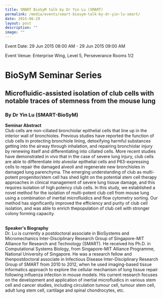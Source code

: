 ```yaml
---
title: SMART BioSyM talk by Dr Yin Lu (SMART)
permalink: /media/events/smart-biosym-talk-by-dr-yin-lu-smart/
date: 2015-06-29
layout: post
description: ""
image: ""
---
```


Event Date: 29 Jun 2015 08:00 AM - 29 Jun 2015 09:00 AM

Event Venue: Enterprise Wing, Level 5, Perseverance Rooms 1/2

BioSyM Seminar Series
=====================

Microfluidic-assisted isolation of club cells with notable traces of stemness from the mouse lung
-------------------------------------------------------------------------------------------------
### By Dr Yin Lu (SMART-BioSyM)

**Seminar Abstract**  
Club cells are non-ciliated bronchiolar epithelial cells that line up in the interior wall of bronchioles. Previous studies have reported the function of club cells in protecting bronchiole lining, detoxifying harmful substances getting into the airway through inhalation, and repairing bronchiolar injury by renewing itself and differentiating into ciliated cells. More recent studies have demonstrated in vivo that in the case of severe lung injury, club cells are able to differentiate into alveolar epithelial cells and P63-expressing cells to repair the damaged alveoli and regenerate new bronchioles in damaged lung parenchyma. The emerging understanding of club as multi-potent progenitor/stem cell has shed light on the potential stem cell therapy approaches in clinical management of severe lung tissue damage, and this requires isolation of high potency club cells. In this study, we established a novel method for the isolation of multi-potent club cell from mouse lung using a combination of inertial microfluidics and flow cytometry sorting. Our method has significantly improved the efficiency and purity of club cell isolation, and was able to enrich thepopulation of club cell with stronger colony forming capacity.  
   

**Speaker's Biography**  
Dr. Lu is currently a postdoctoral associate in BioSystems and Micromechanics Inter-Disciplinary Research Group of Singapore-MIT Alliance for Research and Technology (SMART). He received his Ph.D. in Computational Systems Biology, from Singapore-MIT Alliance Programme, National University of Singapore. He was a research fellow and thenpostdoctoral associate in Infectious Disease Inter-Disciplinary Research Group of SMART from 2010 to 2012, when he used imaging-based tissue informatics approach to explore the cellular mechanism of lung tissue repair following influenza infection in mouse models. His current research focuses on the development and application of inertial microfluidics in various stem cell and cancer studies, including circulation tumour cell, tumour stem cell, adult lung stem cell, cartilage and spinal chondrocytes, etc.